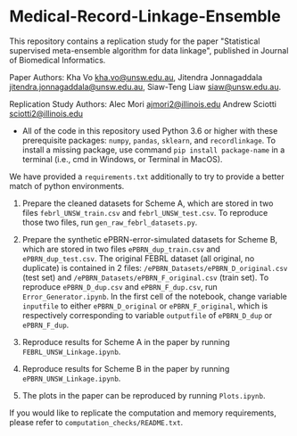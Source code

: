 # Medical-Record-Linkage-Ensemble

This repository contains a replication study for the paper "Statistical supervised meta-ensemble algorithm for data linkage", published in Journal of Biomedical Informatics. 

Paper Authors: 
Kha Vo <kha.vo@unsw.edu.au>,
Jitendra Jonnagaddala <jitendra.jonnagaddala@unsw.edu.au>,
Siaw-Teng Liaw <siaw@unsw.edu.au>.

Replication Study Authors:
Alec Mori <ajmori2@illinois.edu>
Andrew Sciotti <sciotti2@illinois.edu>

+ All of the code in this repository used Python 3.6 or higher with these prerequisite packages: `numpy`, `pandas`, `sklearn`, and `recordlinkage`. To install a missing package, use command `pip install package-name` in a terminal (i.e., cmd in Windows, or Terminal in MacOS).

We have provided a `requirements.txt` additionally to try to provide a better match of python environments.

1. Prepare the cleaned datasets for Scheme A, which are stored in two files `febrl_UNSW_train.csv` and `febrl_UNSW_test.csv`. To reproduce those two files, run `gen_raw_febrl_datasets.py`.

2. Prepare the synthetic ePBRN-error-simulated datasets for Scheme B, which are stored in two files `ePBRN_dup_train.csv` and `ePBRN_dup_test.csv`. The original FEBRL dataset (all original, no duplicate) is contained in 2 files: `/ePBRN_Datasets/ePBRN_D_original.csv` (test set) and `/ePBRN_Datasets/ePBRN_F_original.csv` (train set). To reproduce `ePBRN_D_dup.csv` and `ePBRN_F_dup.csv`, run `Error_Generator.ipynb`. In the first cell of the notebook, change variable `inputfile` to either `ePBRN_D_original` or `ePBRN_F_original`, which is respectively corresponding to variable `outputfile` of `ePBRN_D_dup` or `ePBRN_F_dup`. 

3. Reproduce results for Scheme A in the paper by running `FEBRL_UNSW_Linkage.ipynb`.

4. Reproduce results for Scheme B in the paper by running `ePBRN_UNSW_Linkage.ipynb`.

5. The plots in the paper can be reproduced by running `Plots.ipynb`.

If you would like to replicate the computation and memory requirements, please refer to `computation_checks/README.txt`. 
